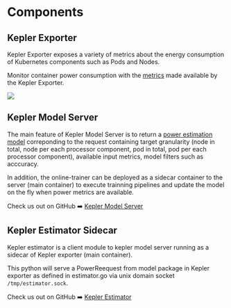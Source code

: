 # Components

## Kepler Exporter
Kepler Exporter exposes a variety of metrics about the energy consumption of Kubernetes components such as Pods and Nodes.

Monitor container power consumption with the [metrics](metrics.md) made available by the Kepler Exporter.

![](https://raw.githubusercontent.com/sustainable-computing-io/kepler/main/doc/kepler-arch.png)

## Kepler Model Server
The main feature of Kepler Model Server is to return a [power estimation model](./power_estimation.md) correponding to the request containing target granularity (node in total, node per each processor component, pod in total, pod per each processor component), available input metrics, model filters such as acccuracy.

In addition, the online-trainer can be deployed as a sidecar container to the server (main container) to execute trainning pipelines and update the model on the fly when power metrics are available.

Check us out on GitHub ➡️ [Kepler Model Server](https://github.com/sustainable-computing-io/kepler-model-server)

## Kepler Estimator Sidecar
Kepler estimator is a client module to kepler model server running as a sidecar of Kepler exporter (main container).

This python will serve a PowerReequest from model package in Kepler exporter as defined in estimator.go via unix domain socket `/tmp/estimator.sock`.

Check us out on GitHub ➡️ [Kepler Estimator](https://github.com/sustainable-computing-io/kepler-estimator)